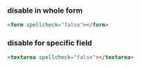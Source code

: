 ### disable in whole form
```html
<form spellcheck="false"></form>
```

### disable for specific field
```html
<textarea spellcheck="false"></textarea>
```
